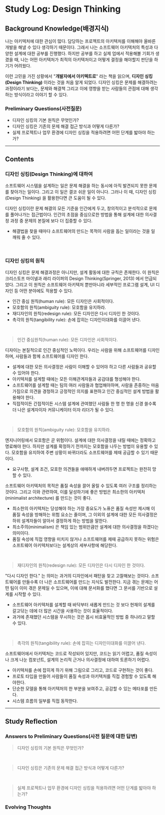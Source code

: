 # Study Log: Design Thinking

## Background Knowledge(배경지식)

나는 아키텍처에 대한 관심이 많다. 담당하는 프로젝트의 아키텍처를 이해해야 올바른 개발을 해낼 수 있다 생각하기 때문이다. 그래서 나는 소프트웨어 아키텍처의 특성과 다양한 설계에 대한 공부를 진행했다. 하지만 공부를 하고 실제 업에서 적용해볼 기회가 생겼을 때, 나는 어떤 아키텍처가 최적의 아키텍처이고 어떻게 결정을 해야할지 판단을 하기가 어려웠다.

이런 고민을 가진 상황에서 "**개발자에서 아키텍트로**" 라는 책을 읽으며, **디자인 싱킹(Design Thinking)** 이라는 것을 처음 알게 되었다. 디자인 싱킹은 문제를 해결하려는 과정이라기 보다는, 문제와 해결책 그리고 이에 영향을 받는 사람들의 관점에 대해 생각하는 방식이라고 이야기 할 수 있다.

### Preliminary Questions(사전질문)

- 디자인 싱킹의 기본 원칙은 무엇인가?
- 디자인 싱킹은 기존의 문제 해결 접근 방식과 어떻게 다른가?
- 실제 프로젝트나 업무 환경에 디자인 싱킹을 적용하려면 어떤 단계를 밟아야 하는가?


---

## Contents

### 디자인 싱킹(Design Thinking)에 대하여

소프트웨어 시스템을 설계하는 일은 문제 해결을 하는 동시에 아직 발견되지 못한 문제를 찾아가는 일이다. 그리고 이 일은 결코 쉬운 일이 아니다. 그러나 이 때, 디자인 싱킹(Design Thinking) 을 활용한다면 큰 도움이 될 수 있다.

디자인 싱킹이란 문제 해결의 모든 기준을 인간에게 두고, 창의적이고 분석적으로 문제를 풀어나가는 접근법이다. 인간의 초점을 중심으로한 방법을 통해 설계에 대한 의사결정 과정 중 문제의 본질에 보다 더 집중할 수 있다.

- 해결법을 찾을 때마다 소프트웨어의 만드는 목적이 사람을 돕는 일이라는 것을 일 깨워 줄 수 있다.

<br>

### 디자인 싱킹의 원칙

디자인 싱킹은 문제 해결과정은 아니지만, 설계 활동에 대한 규칙은 존재한다. 이 원칙은 크리스토프 마이넬과 래리 라이퍼의 Design Thinking(Springer, 2013) 에서 언급되었다. 그리고 이 원칙은 소프트웨어 아키텍처 뿐만아니라 세부적인 프로그램 설계, UI 디자인 등 어떤 분야에도 적용할 수 있다.

- 인간 중심 원칙(human rule): 모든 디자인은 사회적이다.
- 모호함의 원칙(ambiguity rule): 모호함을 유지하라.
- 재디자인의 원칙(redesign rule): 모든 디자인은 다시 디자인 한 것이다.
- 촉각의 원칙(tangibility rule): 손에 잡히는 디자인이대화를 이끌어 낸다.

<br>

> 인간 중심원칙(human rule): 모든 디자인은 사회적이다.

디자이는 본질적으로 인간 중심적인 노력이다. 우리는 사람을 위해 소프트웨어를 디자인하며, 사람들과 함께 소프트웨어를 디자인 한다. 

- 설계에 대한 모든 의사결정은 사람이 이해할 수 있어야 하고 다른 사람들과 공유할 수 있어야 한다.
- 아키텍처를 설계할 때에는 모든 이해관계자들과 공감대를 형성해야 한다.
- 소프트웨어를 설계할 때는 팀의 여러 사람들과 협업해야하며, 사람을 존중하는 마음가짐으로 의견을 경청하고 긍정적인 의지를 표현하고 인간 중심적인 설계 방법을 활용해야 한다.
- 직접적이든 간접적이든 시스템 설계에 관여했던 사람들 한 명 한 명을 신경 쓸수록 더 나은 설계자이자 커뮤니케이터 이자 리더가 될 수 있다.

<br>

> 모호함의 원칙(ambiguity rule): 모호함을 유지하라.

엔지니어링에서 모호함은 곧 위험이다. 설계에 대한 의사결정을 내릴 때에는 정확하고 명료해야 한다. 하지만 설계를 확정하기 전까지는 모호함을 나두는 방법이 유용할 수 있다. 모호함을 유지하여 주변 상황이 바뀌더라도 소프트웨어를 제때 공급할 수 있기 때문이다.


- 요구사항, 설계 조건, 모호한 의견들을 애매하게 내버려두면 프로젝트는 완전히 망할 수 있다.

소프트웨어 아키텍처의 목적은 품질 속성을 끌어 올릴 수 있도록 여러 구조를 정리하는 것이다. 그리고 이와 관련하여, 이를 달성하기에 좋은 방법은 최소한의 아키텍처(minimalist architecture) 를 만드는 것이 좋다.

- 최소한의 아키텍처는 당성해야 하는 가장 중요도가 노퓨은 품질 속성만 제시해 이 품질 속성을 방해하는 위험 요소는 줄이며, 그 이외의 설계에 대한 모든 의사결정은 하위 설계자들이 알아서 결정하게 하는 방법을 말한다.
- 최소주의(minimalism) 은 책임 있는 범위만큼만 설계에 대한 의사결정을 하겠다는 의미이다.
- 품질 속성에 직접 영향을 미치지 않거나 소프트웨어를 제때 공급하지 못하는 위험은 소프트웨어 아키텍처보다는 설계상의 세부사항에 해당한다.


<br>

>재디자인의 원칙(redesign rule): 모든 디자인은 다시 디자인 한 것이다.

"다시 디자인 한다." 는 의미는 과거의 디자인에서 패턴을 찾고 고찰해보는 것이다. 소프트웨어를 만들수록 더 나은 소프트웨어를 만드는 지식도 발전한다. 지금 겪는 문제는 어떤 팀이 이미 겪은 문제일 수 있으며, 이에 대해 문서화를 했다면 그 문서를 기반으로 설계를 시작할 수 있다.

- 소프트웨어 아키텍처를 설계할 때 바닥부터 새롭게 만드는 것 보다 현재의 설계를 갈고닦는 데에 더 많은 시간을 사용하는 것이 효율적이다.
- 과거에 존재했던 시스템을 무시하는 것은 몹시 비효율적인 방법 중 하나라고 말할 수 있다.

<br>

> 촉각의 원칙(tangibility rule): 손에 잡히는 디자인이대화를 이끌어 낸다.

소프트웨어에서 아키텍처는 코드로 작성되어 있지만, 코드는 읽기 어렵고, 품질 속성이나 크게 나눈 컴포넌트, 설계의 논리적 근거나 의사결정에 대하여 토론하기 어렵다.

- 아키텍처를 손에 잡히게 하기 위해 그림으로 그리고, 코드로 구현하는 것이 좋다. 
- 프로토 타입을 만들어 사람들이 품질 속성과 아키텍처를 직접 경험할 수 있도록 해야한다.
- 단순한 모델을 통해 아키텍처의 한 부분을 보여주고, 공감할 수 있는 메타포를 만든다.
- 시스템 흐름의 일부를 직접 동작한다.

---

## Study Reflection

### Answers to Preliminary Questions(사전 질문에 대한 답변)

> 디자인 싱킹의 기본 원칙은 무엇인가?

<br>

> 디자인 싱킹은 기존의 문제 해결 접근 방식과 어떻게 다른가?

<br>

>실제 프로젝트나 업무 환경에 디자인 싱킹을 적용하려면 어떤 단계를 밟아야 하는가?


### Evolving Thoughts

